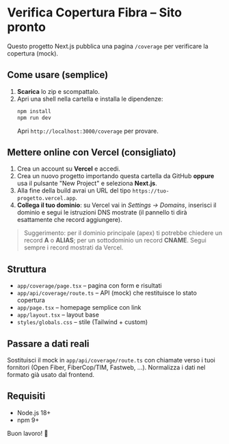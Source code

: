 # Verifica Copertura Fibra – Sito pronto

Questo progetto Next.js pubblica una pagina `/coverage` per verificare la copertura (mock).

## Come usare (semplice)

1. **Scarica** lo zip e scompattalo.
2. Apri una shell nella cartella e installa le dipendenze:
   ```bash
   npm install
   npm run dev
   ```
   Apri `http://localhost:3000/coverage` per provare.

## Mettere online con Vercel (consigliato)

1. Crea un account su **Vercel** e accedi.
2. Crea un nuovo progetto importando questa cartella da GitHub **oppure** usa il pulsante "New Project" e seleziona **Next.js**.
3. Alla fine della build avrai un URL del tipo `https://tuo-progetto.vercel.app`.
4. **Collega il tuo dominio**: su Vercel vai in *Settings → Domains*, inserisci il dominio e segui le istruzioni DNS mostrate (il pannello ti dirà esattamente che record aggiungere).

> Suggerimento: per il dominio principale (apex) ti potrebbe chiedere un record **A** o **ALIAS**; per un sottodominio un record **CNAME**. Segui sempre i record mostrati da Vercel.

## Struttura

- `app/coverage/page.tsx` – pagina con form e risultati
- `app/api/coverage/route.ts` – API (mock) che restituisce lo stato copertura
- `app/page.tsx` – homepage semplice con link
- `app/layout.tsx` – layout base
- `styles/globals.css` – stile (Tailwind + custom)

## Passare a dati reali

Sostituisci il mock in `app/api/coverage/route.ts` con chiamate verso i tuoi fornitori (Open Fiber, FiberCop/TIM, Fastweb, ...). Normalizza i dati nel formato già usato dal frontend.

## Requisiti

- Node.js 18+
- npm 9+

Buon lavoro! 🚀
